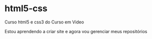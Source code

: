 # html5-css
 Curso html5 e css3 do Curso em Video

 Estou aprendendo a criar site e agora vou gerenciar meus repositórios 
